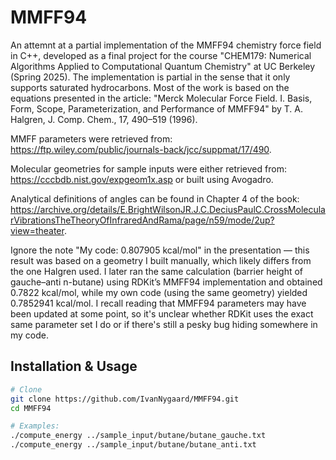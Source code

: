 # MMFF94
An attemnt at a partial implementation of the MMFF94 chemistry force field in C++, developed as a final project for the course "CHEM179: Numerical Algorithms Applied to Computational Quantum Chemistry" at UC Berkeley (Spring 2025). The implementation is partial in the sense that it only supports saturated hydrocarbons. Most of the work is based on the equations presented in the article:
"Merck Molecular Force Field. I. Basis, Form, Scope, Parameterization, and Performance of MMFF94" by T. A. Halgren, J. Comp. Chem., 17, 490–519 (1996).

MMFF parameters were retrieved from:
https://ftp.wiley.com/public/journals-back/jcc/suppmat/17/490.

Molecular geometries for sample inputs were either retrieved from:
https://cccbdb.nist.gov/expgeom1x.asp
or built using Avogadro.

Analytical definitions of angles can be found in Chapter 4 of the book:
https://archive.org/details/E.BrightWilsonJR.J.C.DeciusPaulC.CrossMolecularVibrationsTheTheoryOfInfraredAndRama/page/n59/mode/2up?view=theater. 

Ignore the note "My code: 0.807905 kcal/mol" in the presentation — this result was based on a geometry I built manually, which likely differs from the one Halgren used. I later ran the same calculation (barrier height of gauche–anti n-butane) using RDKit’s MMFF94 implementation and obtained 0.7822 kcal/mol, while my own code (using the same geometry) yielded 0.7852941 kcal/mol. I recall reading that MMFF94 parameters may have been updated at some point, so it's unclear whether RDKit uses the exact same parameter set I do or if there's still a pesky bug hiding somewhere in my code.

## Installation & Usage
```bash
# Clone
git clone https://github.com/IvanNygaard/MMFF94.git
cd MMFF94

# Examples: 
./compute_energy ../sample_input/butane/butane_gauche.txt 
./compute_energy ../sample_input/butane/butane_anti.txt
